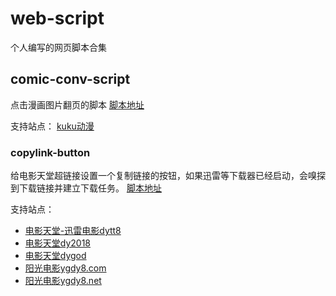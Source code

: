 # web-script
个人编写的网页脚本合集

## comic-conv-script
点击漫画图片翻页的脚本
[脚本地址](https://greasyfork.org/zh-CN/scripts/33966-%E6%BC%AB%E7%94%BB%E7%BF%BB%E9%A1%B5%E8%84%9A%E6%9C%AC)

支持站点：
[kuku动漫](http://comic.kukudm.com/)


### copylink-button
给电影天堂超链接设置一个复制链接的按钮，如果迅雷等下载器已经启动，会嗅探到下载链接并建立下载任务。
[脚本地址](https://greasyfork.org/zh-CN/scripts/35065-%E7%94%B5%E5%BD%B1%E5%A4%A9%E5%A0%82%E9%93%BE%E6%8E%A5%E5%A4%8D%E5%88%B6)

支持站点：
- [电影天堂-迅雷电影dytt8](http://www.dytt8.net/)
- [电影天堂dy2018](http://www.dy2018.com/)
- [电影天堂dygod](http://www.dygod.com/)
- [阳光电影ygdy8.com](http://www.ygdy8.com/)
- [阳光电影ygdy8.net](http://www.ygdy8.net/)

